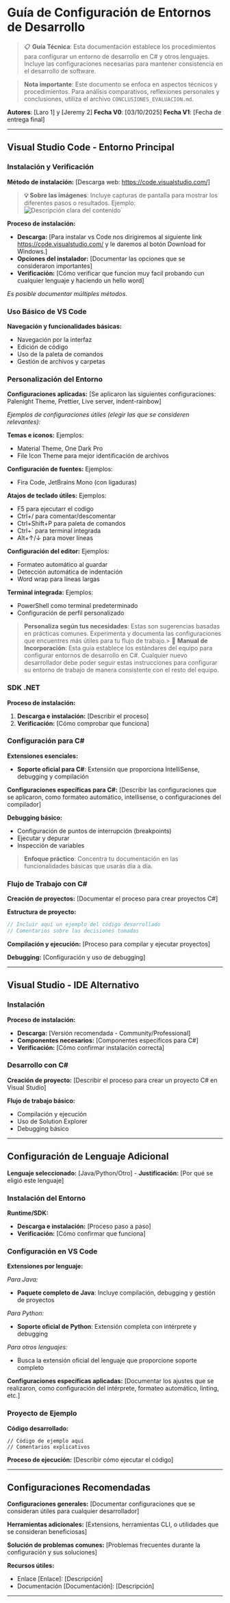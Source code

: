 # Guía de Configuración de Entornos de Desarrollo

> 📋 **Guía Técnica**: Esta documentación establece los procedimientos para configurar un entorno de desarrollo en C# y otros lenguajes. Incluye las configuraciones necesarias para mantener consistencia en el desarrollo de software.

> **Nota importante**: Este documento se enfoca en aspectos técnicos y procedimientos. Para análisis comparativos, reflexiones personales y conclusiones, utiliza el archivo `CONCLUSIONES_EVALUACION.md`.

**Autores**: [Laro 1] y [Jeremy 2]
**Fecha V0**: [03/10/2025]
**Fecha V1**: [Fecha de entrega final]

---

## Visual Studio Code - Entorno Principal

### Instalación y Verificación

**Método de instalación:** [Descarga web: https://code.visualstudio.com/]

> **💡 Sobre las imágenes**: Incluye capturas de pantalla para mostrar los diferentes pasos o resultados. Ejemplo: ![Descripción clara del contenido](screenshots/placeholder.png)`

**Proceso de instalación:**
- **Descarga:** [Para instalar vs Code nos dirigiremos al siguiente link https://code.visualstudio.com/ y le daremos al botón Download for Windows.]
- **Opciones del instalador:** [Documentar las opciones que se consideraron importantes]
- **Verificación:** [Cómo verificar que funcion muy facil probando cun cualquier lenguaje y haciendo un hello word]

*Es posible documentar múltiples métodos.*

### Uso Básico de VS Code

**Navegación y funcionalidades básicas:**
- Navegación por la interfaz
- Edición de código
- Uso de la paleta de comandos
- Gestión de archivos y carpetas

### Personalización del Entorno

**Configuraciones aplicadas:** [Se aplicaron las siguientes configuraciones: Palenight Theme, Prettier, Live server, indent-rainbow]

*Ejemplos de configuraciones útiles (elegir las que se consideren relevantes):*

**Temas e iconos:**
Ejemplos:
- Material Theme, One Dark Pro
- File Icon Theme para mejor identificación de archivos

**Configuración de fuentes:**
Ejemplos:
- Fira Code, JetBrains Mono (con ligaduras)

**Atajos de teclado útiles:**
Ejemplos:
- F5 para ejecutarr el codigo
- Ctrl+/ para comentar/descomentar
- Ctrl+Shift+P para paleta de comandos
- Ctrl+` para terminal integrada
- Alt+↑/↓ para mover líneas

**Configuración del editor:**
Ejemplos:
- Formateo automático al guardar
- Detección automática de indentación
- Word wrap para líneas largas

**Terminal integrada:**
Ejemplos:
- PowerShell como terminal predeterminado
- Configuración de perfil personalizado

> **Personaliza según tus necesidades**: Estas son sugerencias basadas en prácticas comunes. Experimenta y documenta las configuraciones que encuentres más útiles para tu flujo de trabajo.> 💼 **Manual de Incorporación**: Esta guía establece los estándares del equipo para configurar entornos de desarrollo en C#. Cualquier nuevo desarrollador debe poder seguir estas instrucciones para configurar su entorno de trabajo de manera consistente con el resto del equipo.

### SDK .NET

**Proceso de instalación:**
1. **Descarga e instalación:** [Describir el proceso]
2. **Verificación:** [Cómo comprobar que funciona]

### Configuración para C#

**Extensiones esenciales:**
- **Soporte oficial para C#**: Extensión que proporciona IntelliSense, debugging y compilación


**Configuraciones específicas para C#:** 
[Describir las configuraciones que se aplicaron, como formateo automático, intellisense, o configuraciones del compilador]

**Debugging básico:**
- Configuración de puntos de interrupción (breakpoints)
- Ejecutar y depurar
- Inspección de variables

> **Enfoque práctico**: Concentra tu documentación en las funcionalidades básicas que usarás día a día.

### Flujo de Trabajo con C#

**Creación de proyectos:**
[Documentar el proceso para crear proyectos C#]

**Estructura de proyecto:**
```csharp
// Incluir aquí un ejemplo del código desarrollado
// Comentarios sobre las decisiones tomadas
```

**Compilación y ejecución:**
[Proceso para compilar y ejecutar proyectos]

**Debugging:**
[Configuración y uso de debugging]

---

## Visual Studio - IDE Alternativo

### Instalación

**Proceso de instalación:**
- **Descarga:** [Versión recomendada - Community/Professional]
- **Componentes necesarios:** [Componentes específicos para C#]
- **Verificación:** [Cómo confirmar instalación correcta]

### Desarrollo con C#

**Creación de proyecto:**
[Describir el proceso para crear un proyecto C# en Visual Studio]

**Flujo de trabajo básico:**
- Compilación y ejecución
- Uso de Solution Explorer
- Debugging básico

---

## Configuración de Lenguaje Adicional

**Lenguaje seleccionado:** [Java/Python/Otro] - **Justificación:** [Por qué se eligió este lenguaje]

### Instalación del Entorno

**Runtime/SDK:**
- **Descarga e instalación:** [Proceso paso a paso]
- **Verificación:** [Cómo confirmar que funciona]

### Configuración en VS Code

**Extensiones por lenguaje:**

*Para Java:*
- **Paquete completo de Java**: Incluye compilación, debugging y gestión de proyectos

*Para Python:*
- **Soporte oficial de Python**: Extensión completa con intérprete y debugging

*Para otros lenguajes:*
- Busca la extensión oficial del lenguaje que proporcione soporte completo

**Configuraciones específicas aplicadas:**
[Documentar los ajustes que se realizaron, como configuración del intérprete, formateo automático, linting, etc.]

### Proyecto de Ejemplo

**Código desarrollado:**
```[lenguaje]
// Código de ejemplo aquí
// Comentarios explicativos
```

**Proceso de ejecución:**
[Describir cómo ejecutar el código]

---

## Configuraciones Recomendadas

**Configuraciones generales:**
[Documentar configuraciones que se consideran útiles para cualquier desarrollador]

**Herramientas adicionales:**
[Extensions, herramientas CLI, o utilidades que se consideran beneficiosas]

**Solución de problemas comunes:**
[Problemas frecuentes durante la configuración y sus soluciones]

**Recursos útiles:**
- Enlace [Enlace]: [Descripción]
- Documentación [Documentación]: [Descripción]

---
